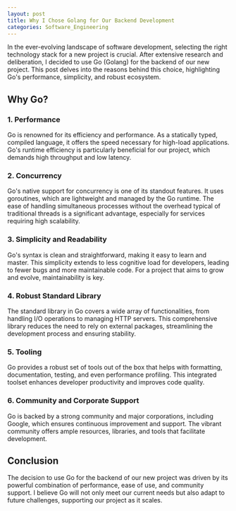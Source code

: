 ```yaml
---
layout: post
title: Why I Chose Golang for Our Backend Development
categories: Software_Engineering
---
```


In the ever-evolving landscape of software development, selecting the right technology stack for a new project is crucial. After extensive research and deliberation, I decided to use Go (Golang) for the backend of our new project. This post delves into the reasons behind this choice, highlighting Go's performance, simplicity, and robust ecosystem.

## Why Go?

### 1. **Performance**

Go is renowned for its efficiency and performance. As a statically typed, compiled language, it offers the speed necessary for high-load applications. Go's runtime efficiency is particularly beneficial for our project, which demands high throughput and low latency.

### 2. **Concurrency**

Go's native support for concurrency is one of its standout features. It uses goroutines, which are lightweight and managed by the Go runtime. The ease of handling simultaneous processes without the overhead typical of traditional threads is a significant advantage, especially for services requiring high scalability.

### 3. **Simplicity and Readability**

Go's syntax is clean and straightforward, making it easy to learn and master. This simplicity extends to less cognitive load for developers, leading to fewer bugs and more maintainable code. For a project that aims to grow and evolve, maintainability is key.

### 4. **Robust Standard Library**

The standard library in Go covers a wide array of functionalities, from handling I/O operations to managing HTTP servers. This comprehensive library reduces the need to rely on external packages, streamlining the development process and ensuring stability.

### 5. **Tooling**

Go provides a robust set of tools out of the box that helps with formatting, documentation, testing, and even performance profiling. This integrated toolset enhances developer productivity and improves code quality.

### 6. **Community and Corporate Support**

Go is backed by a strong community and major corporations, including Google, which ensures continuous improvement and support. The vibrant community offers ample resources, libraries, and tools that facilitate development.

## Conclusion

The decision to use Go for the backend of our new project was driven by its powerful combination of performance, ease of use, and community support. I believe Go will not only meet our current needs but also adapt to future challenges, supporting our project as it scales.

